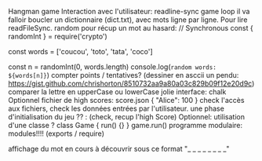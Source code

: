Hangman game
Interaction avec l'utilisateur: readline-sync
game loop il va falloir boucler
un dictionnaire (dict.txt), avec mots ligne par ligne. Pour lire readFileSync.
random pour récup un mot au hasard:
// Synchronous
const { randomInt } = require('crypto')

const words = ['coucou', 'toto', 'tata', 'coco']

const n = randomInt(0, words.length)
console.log(`random words: ${words[n]}`)
compter points / tentatives? (dessiner en asccii un pendu: https://gist.github.com/chrishorton/8510732aa9a80a03c829b09f12e20d9c)
comparer la lettre en upperCase ou lowerCase
jolie interface: chalk
Optionnel fichier de high scores: score.json
{
  "Alice": 100
}
check l'accès aux fichiers, check les données entrées par l'utilisateur.
une phase d'initialisation du jeu ?? : (check, recup l'high Score)
Optionnel: utilisation d'une classe ?
class Game {
  run() {}
}
game.run()
programme modulaire: modules!!!! (exports / require)

affichage du mot en cours à découvrir sous ce format "_ _ _ _ _ _ _ _"